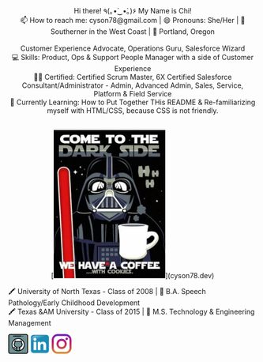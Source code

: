 <p style="text-align:center"> Hi there! ٩(｡•́‿•̀｡)۶ My Name is Chi!
<br>
📫 How to reach me: cyson78@gmail.com | 😄 Pronouns: She/Her | 🗻 Southerner in the West Coast | 🌹 Portland, Oregon 
<br>
<br>
Customer Experience Advocate, Operations Guru, Salesforce Wizard
<br>
💻 Skills: Product, Ops & Support People Manager with a side of Customer Experience
<br>
🧙‍♀️ Certified: Certified Scrum Master, 6X Certified Salesforce Consultant/Administrator - Admin, Advanced Admin, Sales, Service, Platform & Field Service 
<br>
🌱 Currently Learning: How to Put Together THis README & Re-familiarizing myself with HTML/CSS, because CSS is not friendly. 
<br><br>

  <center>[<img src='11190277344_fa748cbfcd_z.jpg' alt='website' height='300'>](cyson78.dev)</center>

🖍️ University of North Texas - Class of 2008 | 📓 B.A. Speech Pathology/Early Childhood Development
<br>
🖍️ Texas &AM University - Class of 2015 | 📓 M.S. Technology & Engineering Management

[<img src='githubsmicon.png' alt='github' height='40'>](https://github.com/cyson78)  [<img src='linkedinsmicon.png' alt='linkedin' height='40'>](https://www.linkedin.com/in/chi-son-05757726/)  [<img src='instagramsmicon.png' alt='instagram' height='40'>](https://www.instagram.com/yolkmonster/?hl=en/)  
</p>


